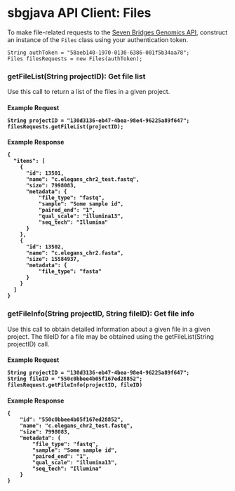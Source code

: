 # sbgjava API Client: Files

To make file-related requests to the [Seven Bridges Genomics API](https://docs.sbgenomics.com/display/developerhub/API%3A+Files), construct an instance of the `Files` class using your authentication token. 

```
String authToken = "58aeb140-1970-0130-6386-001f5b34aa78";
Files filesRequests = new Files(authToken);
```
### getFileList(String projectID): Get file list

Use this call to return a list of the files in a given project. 

<h4> Example Request

```
String projectID = "130d3136-eb47-4bea-98e4-96225a89f647";
filesRequests.getFileList(projectID);
```

<h4> Example Response

```
{
  "items": [
    {
      "id": 13501,
      "name": "c.elegans_chr2_test.fastq",
      "size": 7998083,
      "metadata": {
          "file_type": "fastq",
          "sample": "Some sample id",
          "paired_end": "1",
          "qual_scale": "illumina13",
          "seq_tech": "Illumina"
      }
    },
    {
      "id": 13502,
      "name": "c.elegans_chr2.fasta",
      "size": 15584937,
      "metadata": {
          "file_type": "fasta"
      }
    }
  ]
}
```

### getFileInfo(String projectID, String fileID): Get file info

Use this call to obtain detailed information about a given file in a given project. The fileID for a file may be obtained using the getFileList(String projectID) call.

<h4> Example Request

```
String projectID = "130d3136-eb47-4bea-98e4-96225a89f647";
String fileID = "550c0bbee4b05f167ed28852";
filesRequest.getFileInfo(projectID, fileID)
```

<h4> Example Response

```
{  
    "id": "550c0bbee4b05f167ed28852",  
    "name": "c.elegans_chr2_test.fastq",  
    "size": 7998083,  
    "metadata": {  
        "file_type": "fastq",  
        "sample": "Some sample id", 
        "paired_end": "1",  
        "qual_scale": "illumina13",  
        "seq_tech": "Illumina"  
    }  
}
```

